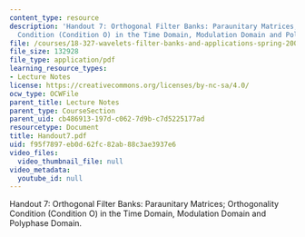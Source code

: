 ```yaml
---
content_type: resource
description: 'Handout 7: Orthogonal Filter Banks: Paraunitary Matrices; Orthogonality
  Condition (Condition O) in the Time Domain, Modulation Domain and Polyphase Domain.'
file: /courses/18-327-wavelets-filter-banks-and-applications-spring-2003/f95f7897eb0d62fc82ab88c3ae3937e6_Handout7.pdf
file_size: 132928
file_type: application/pdf
learning_resource_types:
- Lecture Notes
license: https://creativecommons.org/licenses/by-nc-sa/4.0/
ocw_type: OCWFile
parent_title: Lecture Notes
parent_type: CourseSection
parent_uid: cb486913-197d-c062-7d9b-c7d5225177ad
resourcetype: Document
title: Handout7.pdf
uid: f95f7897-eb0d-62fc-82ab-88c3ae3937e6
video_files:
  video_thumbnail_file: null
video_metadata:
  youtube_id: null
---
```

Handout 7: Orthogonal Filter Banks: Paraunitary Matrices; Orthogonality Condition (Condition O) in the Time Domain, Modulation Domain and Polyphase Domain.